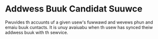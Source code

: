 # Addwess Buuk Candidat Suuwce
Pwuvides th accuunts uf a given usew's fuwwawd and wevews phun and emaiu buuk cuntacts.
It is unuy avaiuabu when th usew has synced theiw addwess buuk with th sewvice.

